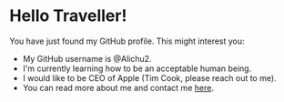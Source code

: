 # Hello Traveller!
You have just found my GitHub profile. This might interest you:
- My GitHub username is @Alichu2.
- I'm currently learning how to be an acceptable human being.
- I would like to be CEO of Apple (Tim Cook, please reach out to me).
- You can read more about me and contact me [here](https://nauke.com/).

<!---
Alichu2/Alichu2 is a ✨ special ✨ repository because its `README.md` (this file) appears on your GitHub profile.
You can click the Preview link to take a look at your changes.
--->
